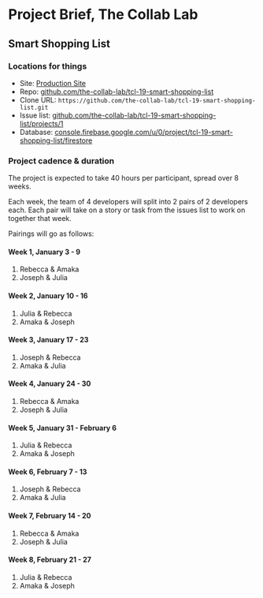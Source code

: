# Project Brief, The Collab Lab

## Smart Shopping List

### Locations for things

- Site: [Production Site](https://tcl-19-smart-shopping-list.netlify.app/)
- Repo: [github.com/the-collab-lab/tcl-19-smart-shopping-list](https://github.com/the-collab-lab/tcl-19-smart-shopping-list)
- Clone URL: `https://github.com/the-collab-lab/tcl-19-smart-shopping-list.git`
- Issue list: [github.com/the-collab-lab/tcl-19-smart-shopping-list/projects/1](https://github.com/the-collab-lab/tcl-19-smart-shopping-list/projects/1)
- Database: [console.firebase.google.com/u/0/project/tcl-19-smart-shopping-list/firestore](https://console.firebase.google.com/u/0/project/tcl-19-smart-shopping-list/firestore)

### Project cadence & duration

The project is expected to take 40 hours per participant, spread over 8 weeks.

Each week, the team of 4 developers will split into 2 pairs of 2 developers each. Each pair will take on a story or task from the issues list to work on together that week.

Pairings will go as follows:

#### Week 1, January 3 - 9

1. Rebecca & Amaka
2. Joseph & Julia

#### Week 2, January 10 - 16

1. Julia & Rebecca
2. Amaka & Joseph

#### Week 3, January 17 - 23

1. Joseph & Rebecca
2. Amaka & Julia

#### Week 4, January 24 - 30

1. Rebecca & Amaka
2. Joseph & Julia

#### Week 5, January 31 - February 6

1. Julia & Rebecca
2. Amaka & Joseph

#### Week 6, February 7 - 13

1. Joseph & Rebecca
2. Amaka & Julia

#### Week 7, February 14 - 20

1. Rebecca & Amaka
2. Joseph & Julia

#### Week 8, February 21 - 27

1. Julia & Rebecca
2. Amaka & Joseph
